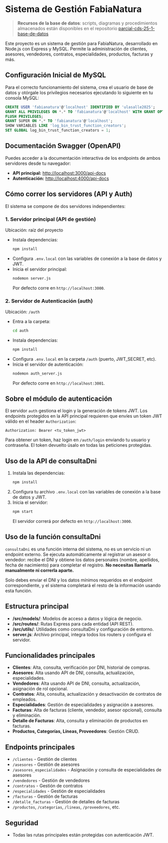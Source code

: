 # Sistema de Gestión FabiaNatura

> **Recursos de la base de datos**: scripts, diagramas y procedimientos almacenados están disponibles en el repositorio [parcial-cds-25-1-base-de-datos](https://github.com/RodrigoStranger/parcial-cds-25-1-base-de-datos)


Este proyecto es un sistema de gestión para FabiaNatura, desarrollado en Node.js con Express y MySQL. Permite la administración de clientes, asesores, vendedores, contratos, especialidades, productos, facturas y más.

## Configuración Inicial de MySQL

Para el correcto funcionamiento del sistema, crea el usuario de base de datos y otórgale los privilegios necesarios ejecutando lo siguiente en tu consola MySQL:

```sql
CREATE USER 'fabianatura'@'localhost' IDENTIFIED BY 'ulasalle2025';
GRANT ALL PRIVILEGES ON *.* TO 'fabianatura'@'localhost' WITH GRANT OPTION;
FLUSH PRIVILEGES;
GRANT SUPER ON *.* TO 'fabianatura'@'localhost';
SHOW VARIABLES LIKE 'log_bin_trust_function_creators';
SET GLOBAL log_bin_trust_function_creators = 1;
```

## Documentación Swagger (OpenAPI)

Puedes acceder a la documentación interactiva de los endpoints de ambos servidores desde tu navegador:

- **API principal:** [http://localhost:3000/api-docs](http://localhost:3000/api-docs)
- **Autenticación:** [http://localhost:4000/api-docs](http://localhost:4000/api-docs)

## Cómo correr los servidores (API y Auth)

El sistema se compone de dos servidores independientes:

### 1. Servidor principal (API de gestión)

Ubicación: raíz del proyecto

- Instala dependencias:
  ```bash
  npm install
  ```
- Configura `.env.local` con las variables de conexión a la base de datos y JWT.
- Inicia el servidor principal:
  ```bash
  nodemon server.js
  ```
  Por defecto corre en `http://localhost:3000`.

### 2. Servidor de Autenticación (auth)

Ubicación: `/auth`

- Entra a la carpeta:
  ```bash
  cd auth
  ```
- Instala dependencias:
  ```bash
  npm install
  ```
- Configura `.env.local` en la carpeta `/auth` (puerto, JWT_SECRET, etc).
- Inicia el servidor de autenticación:
  ```bash
  nodemon auth_server.js
  ```
  Por defecto corre en `http://localhost:3001`.

## Sobre el módulo de autenticación

El servidor `auth` gestiona el login y la generación de tokens JWT. Los endpoints protegidos en la API principal requieren que envíes un token JWT válido en el header `Authorization`:

```
Authorization: Bearer <tu_token_jwt>
```

Para obtener un token, haz login en `/auth/login` enviando tu usuario y contraseña. El token devuelto úsalo en todas las peticiones protegidas.

## Uso de la API de consultaDni

1. Instala las dependencias:
   ```bash
   npm install
   ```
2. Configura tu archivo `.env.local` con las variables de conexión a la base de datos y JWT.
3. Inicia el servidor:
   ```bash
   npm start
   ```
   El servidor correrá por defecto en `http://localhost:3000`.

## Uso de la función consultaDni

`consultaDni` es una función interna del sistema, no es un servicio ni un endpoint externo. Se ejecuta automáticamente al registrar un asesor o vendedor: recibe el DNI y obtiene los datos personales (nombre, apellidos, fecha de nacimiento) para completar el registro. **No necesitas llamarla manualmente ni correrla aparte.**

Solo debes enviar el DNI y los datos mínimos requeridos en el endpoint correspondiente, y el sistema completará el resto de la información usando esta función.
## Estructura principal

- **/src/models/**: Modelos de acceso a datos y lógica de negocio.
- **/src/routes/**: Rutas Express para cada entidad (API REST).
- **/src/utils/**: Utilidades como consultaDni y configuración de entorno.
- **server.js**: Archivo principal, integra todos los routers y configura el servidor.

## Funcionalidades principales

- **Clientes**: Alta, consulta, verificación por DNI, historial de compras.
- **Asesores**: Alta usando API de DNI, consulta, actualización, especialidades.
- **Vendedores**: Alta usando API de DNI, consulta, actualización, asignación de rol opcional.
- **Contratos**: Alta, consulta, actualización y desactivación de contratos de empleados.
- **Especialidades**: Gestión de especialidades y asignación a asesores.
- **Facturas**: Alta de facturas (cliente, vendedor, asesor opcional), consulta y eliminación.
- **Detalle de Facturas**: Alta, consulta y eliminación de productos en facturas.
- **Productos, Categorías, Líneas, Proveedores**: Gestión CRUD.

## Endpoints principales

- `/clientes` - Gestión de clientes
- `/asesores` - Gestión de asesores
- `/asesores_especialidades` - Asignación y consulta de especialidades de asesores
- `/vendedores` - Gestión de vendedores
- `/contratos` - Gestión de contratos
- `/especialidades` - Gestión de especialidades
- `/facturas` - Gestión de facturas
- `/detalle_facturas` - Gestión de detalles de facturas
- `/productos`, `/categorias`, `/lineas`, `/proveedores`, etc.

## Seguridad
- Todas las rutas principales están protegidas con autenticación JWT.
